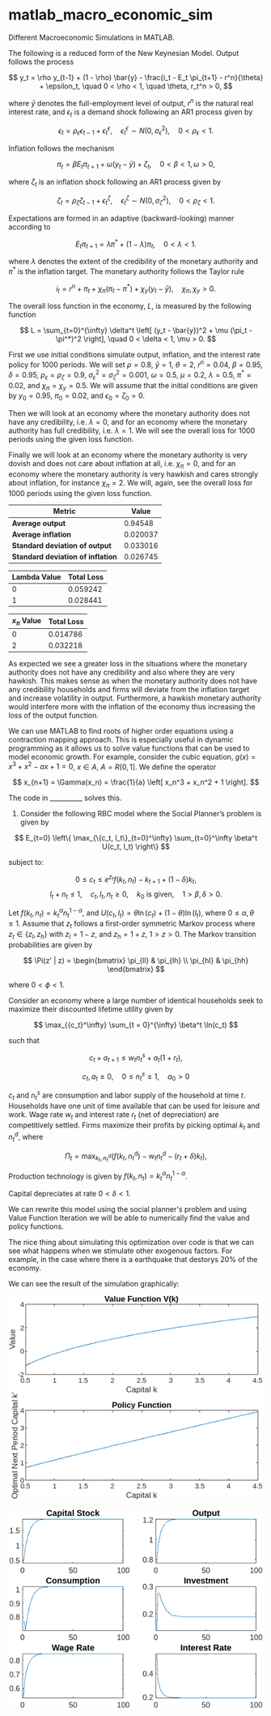 # matlab_macro_economic_sim
Different Macroeconomic Simulations in MATLAB.

The following is a reduced form of the New Keynesian Model. Output follows the process

$$
y_t = \rho y_{t-1} + (1 - \rho) \bar{y} - \frac{i_t - E_t \pi_{t+1} - r^n}{\theta} + \epsilon_t, \quad 0 < \rho < 1, \quad \theta, r_t^n > 0,
$$

where $\bar{y}$ denotes the full-employment level of output, $r^n$ is the natural real interest rate, and $\epsilon_t$ is a demand shock following an AR1 process given by

$$
\epsilon_t = \rho_\epsilon \epsilon_{t-1} + \epsilon_t^\epsilon, \quad \epsilon_t^\epsilon \sim N(0, \sigma_\epsilon^2), \quad 0 < \rho_\epsilon < 1.
$$

Inflation follows the mechanism

$$
\pi_t = \beta E_t \pi_{t+1} + \omega \left( y_t - \bar{y} \right) + \zeta_t, \quad 0 < \beta < 1, \omega > 0,
$$

where $\zeta_t$ is an inflation shock following an AR1 process given by

$$
\zeta_t = \rho_\zeta \zeta_{t-1} + \epsilon_t^\zeta, \quad \epsilon_t^\zeta \sim N(0, \sigma_\zeta^2), \quad 0 < \rho_\zeta < 1.
$$

Expectations are formed in an adaptive (backward-looking) manner according to

$$
E_t \pi_{t+1} = \lambda \pi^* + (1 - \lambda) \pi_t, \quad 0 < \lambda < 1.
$$

where $\lambda$ denotes the extent of the credibility of the monetary authority and $\pi^*$ is the inflation target. The monetary authority follows the Taylor rule

$$
i_t = r^n + \pi_t + \chi_\pi (\pi_t - \pi^*) + \chi_y (y_t - \bar{y}), \quad \chi_\pi, \chi_y > 0.
$$

The overall loss function in the economy, $L$, is measured by the following function

$$
L = \sum_{t=0}^{\infty} \delta^t \left[ (y_t - \bar{y})^2 + \mu (\pi_t - \pi^*)^2 \right], \quad 0 < \delta < 1, \mu > 0.
$$

First we use initial conditions simulate output, inflation, and the interest rate policy for 1000 periods. We will set $\rho = 0.8$, $\bar{y} = 1$, $\theta = 2$, $r^n = 0.04$, $\beta = 0.95$, $\delta = 0.95$, $\rho_\epsilon = \rho_\zeta = 0.9$, $\sigma_\epsilon^2 = \sigma_\zeta^2 = 0.001$, $\omega = 0.5$, $\mu = 0.2$, $\lambda = 0.5$, $\pi^* = 0.02$, and $\chi_\pi = \chi_y = 0.5$. We will assume that the initial conditions are given by $y_0 = 0.95$, $\pi_0 = 0.02$, and $\epsilon_0 = \zeta_0 = 0$. 

Then we will look at an economy where the monetary authority does not have any credibility, i.e. $\lambda = 0$, and for an economy where the monetary authority has full credibility, i.e. $\lambda = 1$. We will see the overall loss for 1000 periods using the given loss function.

Finally we will look at an economy where the monetary authority is very dovish and does not care about inflation at all, i.e. $\chi_\pi = 0$, and for an economy where the monetary authority is very hawkish and cares strongly about inflation, for instance $\chi_\pi = 2$. We will, again, see the overall loss for 1000 periods using the given loss function.

| Metric                            | Value      |
|-----------------------------------|------------|
| **Average output**                | 0.94548    |
| **Average inflation**             | 0.020037   |
| **Standard deviation of output**  | 0.033016   |
| **Standard deviation of inflation** | 0.026745   |

| **Lambda Value** | **Total Loss** |
|-----------------|---------------|
| 0               | 0.059242      |
| 1               | 0.028441      |

| **$x_{\pi}$ Value**  | **Total Loss** |
|----------------|---------------|
| 0              | 0.014786      |
| 2              | 0.032218      |

As expected we see a greater loss in the situations where the monetary authority does not have any credibility and also where they are very hawkish. This makes sense as when the monetary authority does not have any credibility households and firms will deviate from the inflation target and increase volatility in output. Furthermore, a hawkish monetary authority would interfere more with the inflation of the economy thus increasing the loss of the output function.

We can use MATLAB to find roots of higher order equations using a contraction mapping approach. This is especially useful in dynamic programming as it allows us to solve value functions that can be used to model economic growth. For example, consider the cubic equation, $g(x) = x^3 + x^2 - ax + 1 = 0$, $x \in A$, $A = R[0, 1]$. We define the operator

$$
x_{n+1} = \Gamma(x_n) = \frac{1}{a} \left[ x_n^3 + x_n^2 + 1 \right].
$$

The code in __________ solves this.

1. Consider the following RBC model where the Social Planner’s problem is given by

$$
E_{t=0} \left\{ \max_{\{c_t, l_t\}_{t=0}^\infty} \sum_{t=0}^\infty \beta^t U(c_t, l_t) \right\}
$$

subject to:

$$
0 \leq c_t \leq e^{z_t} f(k_t, n_t) - k_{t+1} + (1 - \delta) k_t,
$$
$$
l_t + n_t \leq 1, \quad c_t, l_t, n_t \geq 0, \quad k_0 \text{ is given}, \quad 1 > \beta, \delta > 0.
$$

Let $f(k_t, n_t) = k_t^\alpha n_t^{1-\alpha}$, and $U(c_t, l_t) = \theta \ln(c_t) + (1-\theta) \ln(l_t)$, where $0 \leq \alpha, \theta \leq 1$. Assume that $z_t$ follows a first-order symmetric Markov process where $z_t \in \{z_l, z_h\}$ with $z_l = 1 - z$, and $z_h = 1 + z$, $1 > z > 0$. The Markov transition probabilities are given by

$$
\Pi(z' | z) = \begin{bmatrix}
\pi_{ll} & \pi_{lh} \\
\pi_{hl} & \pi_{hh}
\end{bmatrix}
$$

where $0 < \phi < 1$.


Consider an economy where a large number of identical households seek to maximize their discounted lifetime utility given by

$$
\max_{{c_t}^\infty} \sum_{t = 0}^{\infty} \beta^t \ln(c_t)
$$

such that

$$
c_t + a_{t+1} \leq w_t n_t^s + a_t(1 + r_t),
$$

$$
c_t, a_t \geq 0, \quad 0 \leq n_t^s \leq 1, \quad a_0 > 0
$$

$c_t$ and $n_t^s$ are consumption and labor supply of the household at time $t$. Households have one unit of time available that can be used for leisure and work. Wage rate $w_t$ and interest rate $r_t$ (net of depreciation) are competitively settled. Firms maximize their profits by picking optimal $k_t$ and $n_t^d$, where

$$
\Pi_t = \max_{k_t, n_t^d} \left( f(k_t, n_t^d) - w_t n_t^d - (r_t + \delta) k_t \right),
$$

Production technology is given by $f(k_t, n_t) = k_t^\alpha n_t^{1-\alpha}$.

Capital depreciates at rate $0 < \delta < 1$. 

We can rewrite this model using the social planner's problem and using Value Function Iteration we will be able to numerically find the value and policy functions. 

The nice thing about simulating this optimization over code is that we can see what happens when we stimulate other exogenous factors. For example, in the case where there is a earthquake that destorys 20% of the economy. 

We can see the result of the simulation graphically:

![Value and Policy Function](https://github.com/oruc47/matlab_macro_economic_sim/blob/aebca08b3031f267fe47b7fb2e5b7c2284bd602e/images/vp.png)

![Economic Variables After Shock](https://github.com/oruc47/matlab_macro_economic_sim/blob/1047899bcb46f91ef777b5a2aa261d04f44df296/images/shock.png)


